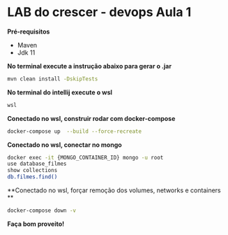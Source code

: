LAB do crescer - devops Aula 1
============================

**Pré-requisitos**
- Maven
- Jdk 11

**No terminal  execute a instrução abaixo para gerar o .jar**
```bash
mvn clean install -DskipTests
```

**No terminal do intellij execute o wsl**
```bash
wsl
```

**Conectado no wsl, construir rodar com docker-compose**
```bash
docker-compose up  --build --force-recreate
```

**Conectado no wsl, conectar no mongo**
```bash
docker exec -it {MONGO_CONTAINER_ID} mongo -u root
use database_filmes
show collections
db.filmes.find()
```

**Conectado no wsl, forçar remoção dos volumes, networks e containers **
```bash
docker-compose down -v
```

**Faça bom proveito!**

